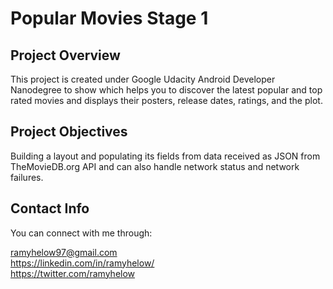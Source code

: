# Popular Movies Stage 1

## Project Overview
This project is created under Google Udacity Android Developer Nanodegree to
show which helps you to discover the latest popular and top rated movies and displays their
posters, release dates, ratings, and the plot.

## Project Objectives
Building a layout and populating its fields from data received as JSON from TheMovieDB.org API 
and can also handle network status and network failures.
 

## Contact Info
You can connect with me through:

ramyhelow97@gmail.com  
https://linkedin.com/in/ramyhelow/   
https://twitter.com/ramyhelow    
